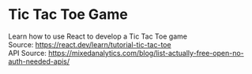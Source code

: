 # Tic Tac Toe Game

Learn how to use React to develop a Tic Tac Toe game \
Source: https://react.dev/learn/tutorial-tic-tac-toe \
API Source: https://mixedanalytics.com/blog/list-actually-free-open-no-auth-needed-apis/
